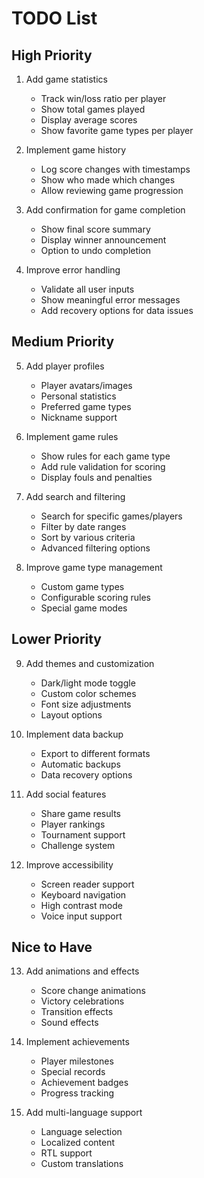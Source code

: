 # TODO List

## High Priority
1. Add game statistics
   - Track win/loss ratio per player
   - Show total games played
   - Display average scores
   - Show favorite game types per player

2. Implement game history
   - Log score changes with timestamps
   - Show who made which changes
   - Allow reviewing game progression

3. Add confirmation for game completion
   - Show final score summary
   - Display winner announcement
   - Option to undo completion

4. Improve error handling
   - Validate all user inputs
   - Show meaningful error messages
   - Add recovery options for data issues

## Medium Priority
5. Add player profiles
   - Player avatars/images
   - Personal statistics
   - Preferred game types
   - Nickname support

6. Implement game rules
   - Show rules for each game type
   - Add rule validation for scoring
   - Display fouls and penalties

7. Add search and filtering
   - Search for specific games/players
   - Filter by date ranges
   - Sort by various criteria
   - Advanced filtering options

8. Improve game type management
   - Custom game types
   - Configurable scoring rules
   - Special game modes

## Lower Priority
9. Add themes and customization
   - Dark/light mode toggle
   - Custom color schemes
   - Font size adjustments
   - Layout options

10. Implement data backup
    - Export to different formats
    - Automatic backups
    - Data recovery options

11. Add social features
    - Share game results
    - Player rankings
    - Tournament support
    - Challenge system

12. Improve accessibility
    - Screen reader support
    - Keyboard navigation
    - High contrast mode
    - Voice input support

## Nice to Have
13. Add animations and effects
    - Score change animations
    - Victory celebrations
    - Transition effects
    - Sound effects

14. Implement achievements
    - Player milestones
    - Special records
    - Achievement badges
    - Progress tracking

15. Add multi-language support
    - Language selection
    - Localized content
    - RTL support
    - Custom translations
